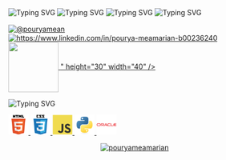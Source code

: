 <img src="https://readme-typing-svg.demolab.com?font=Bodoni+Moda+SC&size=29&pause=1000&color=0692F7&width=435&lines=I'M+POURYA+MEAMARIAN" alt="Typing SVG" />

<img src="https://readme-typing-svg.demolab.com?font=Bungee+Tint&size=29&pause=1000&color=0692F7&width=435&lines=DB+-+AI+-+ML+%3D+%3E+DEVELOPER" alt="Typing SVG" />

<img src="https://readme-typing-svg.demolab.com?font=Anton&size=29&pause=1000&color=0692F7&width=435&lines=ASK+ME+ABOUT+%3A+ORACEL+-++SQL+-+PYTHON" alt="Typing SVG" />

<img src="https://readme-typing-svg.demolab.com?font=Anton&size=29&pause=1000&color=0692F7&width=435&lines=CONNECT+ME+%3A+" alt="Typing SVG" />

<p align="LEFT">
<a href="https://x.com/@pouryamean" target="blank"><img align="center" src="https://raw.githubusercontent.com/rahuldkjain/github-profile-readme-generator/master/src/images/icons/Social/twitter.svg" alt="@pouryamean" height="30" width="40" /></a>
<a href="https://linkedin.com/in/https://www.linkedin.com/in/pourya-meamarian-b00236240" target="blank"><img align="center" src="https://raw.githubusercontent.com/rahuldkjain/github-profile-readme-generator/master/src/images/icons/Social/linked-in-alt.svg" alt="https://www.linkedin.com/in/pourya-meamarian-b00236240" height="30" width="40" /></a>
<a href="https://t.me/pourya_support" target="blank"><img align="center" src="<svg xmlns="http://www.w3.org/2000/svg" x="0px" y="0px" width="100" height="100" viewBox="0 0 48 48">
<path fill="#8ce7f2" d="M41.631,12.733L41.631,12.733c-1.237,0-2.727,0.399-4.98,1.333l-0.27,0.112 c-9.619,3.994-18.342,7.701-24.559,10.436c-0.971,0.428-3.926,1.728-3.812,4.447c0.049,1.173,0.695,2.772,3.488,3.73l0.206,0.071 c0.78,0.269,2.403,0.829,4.068,1.307c1.013,0.291,1.928,0.432,2.796,0.432c1.505,0,2.671-0.43,3.583-0.93 c-0.005,0.152-0.001,0.305,0.011,0.459c0.165,2.091,1.782,3.238,2.748,3.924l0.135,0.096c1.426,1.02,7.882,5.285,8.613,5.767 c1.376,0.908,2.618,1.349,3.798,1.349c1.856,0,4.254-0.991,5.131-5.715c0.833-4.48,1.795-10.738,2.498-15.308 c0.299-1.95,0.545-3.549,0.702-4.487c0.316-1.894,0.46-4.04-0.857-5.594C44.374,13.51,43.354,12.733,41.631,12.733L41.631,12.733z"></path><path fill="#18193f" d="M42.82,8.595c-0.612-0.72-1.74-1.579-3.645-1.579c-1.368,0-3.015,0.441-5.506,1.474L33.37,8.614 c-3.805,1.58-7.48,3.118-10.949,4.582c-0.556,0.235-0.91,0.776-0.91,1.38v0c0,1.073,1.098,1.798,2.087,1.381 c5.659-2.388,10.172-4.259,11.22-4.694c1.928-0.801,3.36-1.246,4.357-1.246c1.687,0,2.131,1.276,1.632,4.272 c-0.309,1.852-0.932,6.02-1.646,10.573c-0.143,0.91,0.56,1.735,1.482,1.735h0.001c0.738,0,1.368-0.538,1.482-1.268 c0.31-1.976,0.605-3.888,0.866-5.587c0.331-2.156,0.603-3.924,0.776-4.961C44.117,12.686,44.277,10.314,42.82,8.595z"></path><path fill="#18193f" d="M39.546,30.383c-0.732,0-1.358,0.528-1.479,1.25c-0.268,1.596-0.534,3.121-0.788,4.485 c-0.502,2.702-1.407,3.867-2.724,3.867c-0.724,0-1.572-0.352-2.546-0.995c-1.32-0.872-7.984-5.279-9.431-6.314 c-1.32-0.943-3.141-2.078-0.857-4.312c0.813-0.796,6.14-5.883,10.29-9.842c0.443-0.423,0.072-1.068-0.42-1.068 c-0.112,0-0.231,0.034-0.347,0.111c-5.594,3.71-13.351,8.859-14.338,9.53c-0.987,0.67-1.949,1.1-3.231,1.1 c-0.655,0-1.394-0.112-2.263-0.362c-1.943-0.558-3.84-1.223-4.579-1.477c-2.845-0.976-2.17-2.241,0.593-3.457 c2.995-1.317,6.227-2.712,9.389-4.064c0.552-0.236,0.908-0.777,0.908-1.378v-0.001c0-1.076-1.105-1.801-2.095-1.378 c-3.5,1.496-6.676,2.87-9.411,4.073c-1.074,0.473-4.341,1.91-4.214,4.916c0.054,1.297,0.768,3.065,3.856,4.124l0.228,0.078 c0.862,0.297,2.657,0.916,4.497,1.445c1.12,0.322,2.132,0.478,3.091,0.478c1.664,0,2.953-0.475,3.961-1.028 c-0.005,0.168-0.001,0.337,0.012,0.507c0.182,2.312,1.97,3.58,3.038,4.338l0.149,0.106c1.577,1.128,8.714,5.843,9.522,6.376 c1.521,1.004,2.894,1.491,4.199,1.491c2.052,0,4.703-1.096,5.673-6.318c0.257-1.384,0.526-2.921,0.796-4.529 c0.154-0.915-0.551-1.753-1.479-1.753H39.546z"></path>
</svg>" height="30" width="40" /></a>
</p>

<img src="https://readme-typing-svg.demolab.com?font=Anton&size=29&pause=1000&color=0692F7&width=435&lines=Languages+%26+TOOLS+%3A" alt="Typing SVG" />

<p align="LEFT"> <a href="https://www.w3.org/html/" target="blank" rel="noreferrer"> <img src="https://raw.githubusercontent.com/devicons/devicon/master/icons/html5/html5-original-wordmark.svg" alt="html5" width="40" height="40"/> </a> <a href="https://www.w3schools.com/css/" target="blank" rel="noreferrer"> <img src="https://raw.githubusercontent.com/devicons/devicon/master/icons/css3/css3-original-wordmark.svg" alt="css3" width="40" height="40"/> </a>  <a href="https://developer.mozilla.org/en-US/docs/Web/JavaScript" target="blank" rel="noreferrer"> <img src="https://raw.githubusercontent.com/devicons/devicon/master/icons/javascript/javascript-original.svg" alt="javascript" width="40" height="40"/> </a> <a href="https://www.python.org" target="blank" rel="noreferrer"> <img src="https://raw.githubusercontent.com/devicons/devicon/master/icons/python/python-original.svg" alt="python" width="40" height="40"/> </a> <a href="https://www.oracle.com/" target="blank" rel="noreferrer"> <img src="https://raw.githubusercontent.com/devicons/devicon/master/icons/oracle/oracle-original.svg" alt="oracle" width="40" height="40"/> </a></p>

<p align="CENTER"> <a href="https://github.com/ryo-ma/github-profile-trophy"><img src="https://github-profile-trophy.vercel.app/?username=pouryameamarian" alt="pouryameamarian" /></a> </p>
